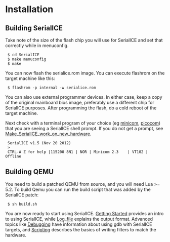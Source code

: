 # Installation
## Building SerialICE

Take note of the size of the flash chip you will use for SerialICE and
set that correctly while in menuconfig.

     $ cd SerialICE
     $ make menuconfig
     $ make

You can now flash the serialice.rom image. You can execute flashrom on
the target machine like this:

     $ flashrom -p internal -w serialice.rom

You can also use external programmer devices. In either case, keep a
copy of the original mainboard bios image, preferably use a different
chip for SerialICE purposes. After programming the flash, do a cold
reboot of the target machine.

Next check with a terminal program of your choice (eg
[minicom](http://alioth.debian.org/projects/minicom),
[picocom](http://code.google.com/p/picocom/)) that you are seeing a
SerialICE shell prompt. If you do not get a prompt, see
<a href="Make_SerialICE_work_on_new_hardware" class="wikilink"
title="Make_SerialICE_work_on_new_hardware">Make_SerialICE_work_on_new_hardware</a>.

     SerialICE v1.5 (Nov 20 2012)
     > 
     CTRL-A Z for help |115200 8N1 | NOR | Minicom 2.3    | VT102 |      Offline  

## Building QEMU

You need to build a patched QEMU from source, and you will need Lua \>=
5.2. To build Qemu you can run the build script that was added by the
SerialICE patch:

     $ sh build.sh

You are now ready to start using SerialICE. [Getting
Started](Getting_Started) provides an intro to using SerialICE, while
[Log_file](Log_file) explains the output format. Advanced topics like
[Debugging](Debugging) have information about using gdb with SerialICE
targets, and [Scripting](Scripting) describes the basics of writing
filters to match the hardware.
